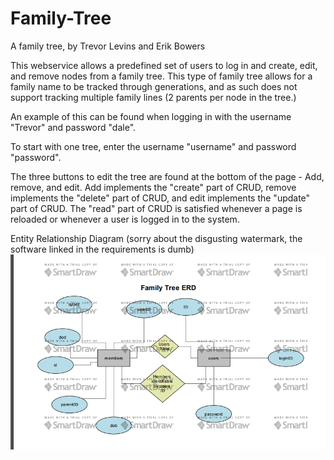 # Family-Tree

A family tree, by Trevor Levins and Erik Bowers

This webservice allows a predefined set of users to log in and create, edit, and remove nodes from a family tree. This type of family tree allows for a family name to be tracked through generations, and as such does not support tracking multiple family lines (2 parents per node in the tree.)

An example of this can be found when logging in with the username "Trevor" and password "dale".

To start with one tree, enter the username "username" and password "password".

The three buttons to edit the tree are found at the bottom of the page - Add, remove, and edit. Add implements the "create" part of CRUD, remove implements the "delete" part of CRUD, and edit implements the "update" part of CRUD. The "read" part of CRUD is satisfied whenever a page is reloaded or whenever a user is logged in to the system.

Entity Relationship Diagram (sorry about the disgusting watermark, the software linked in the requirements is dumb)
![ERD](https://github.com/Trev-Lev/Family-Tree/blob/master/dev2/ERD.png "ERD Diagram")

